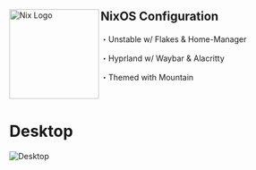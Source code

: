 <div align="left">
  <img align="left" src="https://i.imgur.com/RZ94Olr.png" alt="Nix Logo" width="160" height="160">
  <h2 align="left">NixOS Configuration</h2>
  <p align="left">・Unstable w/ Flakes & Home-Manager</p>
  <p align="left">・Hyprland w/ Waybar & Alacritty</p>
  <p align="left">・Themed with Mountain</p>
</div>
<br/>

# Desktop 
<img align="centre" src="https://i.imgur.com/kMkHEkY.png" alt="Desktop">